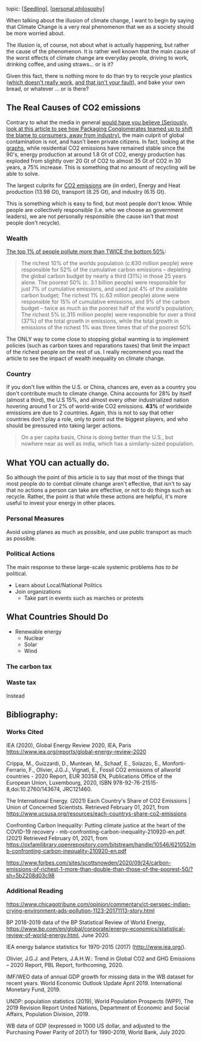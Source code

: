 ---
---

topic: [[Seedling]], [[personal philosophy]]

When talking about the illusion of climate change, I want to begin by saying that Climate Change is a very real phenomenon that we as a society should be more worried about.

The illusion is, of course, not about what is actually happening, but rather the cause of the phenomenon. It is rather well known that the main cause of the worst effects of climate change are everyday people, driving to work, drinking coffee, and using straws... or is it?

Given this fact, there is nothing more to do than try to recycle your plastics ([which doesn't really work,](https://www.youtube.com/watch?v=PJnJ8mK3Q3g) [and that isn't your fault](https://www.youtube.com/watch?v=zVBkjMbF4Z4)), and bake your own bread, or whatever ... or is there?

## The Real Causes of CO2 emissions

Contrary to what the media in general [would have you  believe (Seriously, look at this article to see how Packaging Conglomerates teamed up to shift the blame to consumers, away from industry)](https://www.chicagotribune.com/opinion/commentary/ct-perspec-indian-crying-environment-ads-pollution-1123-20171113-story.html), the main culprit of global contamination  is not, and hasn't been private citizens. In fact, looking at the [graphs](https://www.iea.org/data-and-statistics/?country=WORLD&fuel=CO2%20emissions&indicator=CO2BySector), while residential CO2 emissions have remained stable since the 90's, energy production at around 1.8 Gt of CO2, energy production has exploded from slightly over 20 Gt of CO2 to almost 35 Gt of CO2 in 30 years, a 75% increase. This is something that no amount of recycling will be able to solve.

The largest culprits for [CO2 emissions](https://www.iea.org/data-and-statistics?country=WORLD&fuel=CO2%20emissions&indicator=CO2BySector) are (in order), Energy and Heat production (13.98 Gt), transport (8.25 Gt), and industry (6.15 Gt). 

This is something which is easy to find, but most people don't know. While people are collectively responsible (i.e. who we choose as government leaders), we are not personally responsible (the cause isn't that most people don't recycle).

### Wealth

[The top 1% of people pollute more than TWICE the bottom 50%](https://oxfamilibrary.openrepository.com/bitstream/handle/10546/621052/mb-confronting-carbon-inequality-210920-en.pdf):

>The richest 10% of the worlds population (c.630 million people) were responsible for 52% of the cumulative carbon emissions – depleting the global carbon budget by nearly a third (31%) in those 25 years alone.  The poorest 50% (c. 3.1 billion people) were responsible for just 7% of cumulative emissions, and used just 4% of the available carbon budget; The richest 1% (c.63 million people) alone were responsible for 15% of cumulative emissions, and 9% of the carbon budget – twice as much as the poorest half of the world's population; The richest 5% (c.315 million people) were responsible for over a third (37%) of the total growth in emissions, while the total growth in emissions of the richest 1% was three times that of the poorest 50%

The ONLY way to come close to stopping global warming is to implement policies (such as carbon taxes and reparations taxes) that limit the impact of the richest people on the rest of us. I really recommend you read the article to see the impact of wealth inequality on climate change.

### Country

If you don't live within the U.S. or China, chances are, even as a country you don't contribute much to climate change. China accounts for 28% by itself (almost a third),  the U.S 15%, and almost every other industrialized nation hovering around 1 or 2% of world-wide CO2 emissions.  **43%** of worldwide emissions are due to 2 countries. Again, this is not to say that other countries don't play a role, only to point out the biggest players, and who should be pressured into taking larger actions.

>On a per capita basis, China is doing better than the U.S., but nowhere near as well as india, which has a similarly-sized population.


## What YOU can actually do.

So although the point of this article is to say that most of the things that most people do to combat climate change aren't effective, that isn't to say that no actions a person can take are effective, or not to do things such as recycle. Rather, the point is that while these actions are helpful, it's more useful to invest your energy in other places.

### Personal Measures

Avoid using planes as much as possible, and use public transport as much as possible.

### Political Actions

The main response to these large-scale systemic problems *has to be* political.

- Learn about Local/National Politics
- Join organizations
    - Take part in events such as marches or protests

## What Countries Should Do

* Renewable energy
    * Nuclear
    * Solar
    * Wind

### The carbon tax

### Waste tax

Instead 

## Bibliography:

### Works Cited

IEA (2020), Global Energy Review 2020, IEA, Paris https://www.iea.org/reports/global-energy-review-2020

Crippa, M., Guizzardi, D., Muntean, M., Schaaf, E., Solazzo, E., Monforti-Ferrario, F., Olivier, J.G.J., Vignati, E., Fossil CO2 emissions of allworld countries - 2020 Report, EUR 30358 EN, Publications Office of the European Union, Luxembourg, 2020, ISBN 978-92-76-21515-8,doi:10.2760/143674, JRC121460.

The International Energy. (2021) Each Country's Share of CO2 Emissions \| Union of Concerned Scientists. Retrieved February 01, 2021, from https://www.ucsusa.org/resources/each-countrys-share-co2-emissions

Confronting Carbon Inequality: Putting climate justice at the heart of the COVID-19 recovery - mb-confronting-carbon-inequality-210920-en.pdf. (2021) Retrieved February 01, 2021, from https://oxfamilibrary.openrepository.com/bitstream/handle/10546/621052/mb-confronting-carbon-inequality-210920-en.pdf

https://www.forbes.com/sites/scottsnowden/2020/09/24/carbon-emissions-of-richest-1-more-than-double-than-those-of-the-poorest-50/?sh=5b2208d03c98

### Additional Reading

https://www.chicagotribune.com/opinion/commentary/ct-perspec-indian-crying-environment-ads-pollution-1123-20171113-story.html

BP 2018-2019 data of the BP Statistical Review of World Energy, https://www.bp.com/en/global/corporate/energy-economics/statistical-review-of-world-energy.html, June 2020.

IEA energy balance statistics for 1970-2015 (2017) (http://www.iea.org/).

Olivier, J.G.J. and Peters, J.A.H.W.: Trend in Global CO2 and GHG Emissions – 2020 Report, PBL Report, forthcoming, 2020.

IMF/WEO data of annual GDP growth for missing data in the WB dataset for recent years. World Economic Outlook Update April 2019. International Monetary Fund, 2019.

UNDP: population statistics (2019), World Population Prospects (WPP), The 2019 Revision Report United Nations, Department of Economic and Social Affairs, Population Division, 2019.

WB data of GDP (expressed in 1000 US dollar, and adjusted to the Purchasing Power Parity of 2017) for 1990-2019, World Bank, July 2020.

[//begin]: # "Autogenerated link references for markdown compatibility"
[Seedling]: seedling "seedling"
[personal philosophy]: personal-philosophy "Personal Philosophy"
[//end]: # "Autogenerated link references"